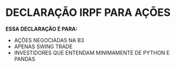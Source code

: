 # DECLARAÇÃO IRPF PARA AÇÕES
**ESSA DECLARAÇÃO É PARA:**  
- AÇÕES NEGOCIADAS NA B3
- APENAS SWING TRADE
- INVESTIDORES QUE ENTENDAM MINIMAMENTE DE PYTHON E PANDAS 
